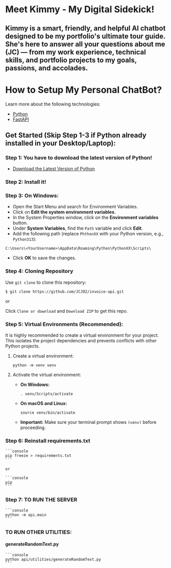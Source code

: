 # Meet Kimmy - My Digital Sidekick!

## Kimmy is a smart, friendly, and helpful AI chatbot designed to be my portfolio's ultimate tour guide. She's here to answer all your questions about me (JC) — from my work experience, technical skills, and portfolio projects to my goals, passions, and accolades.

# How to Setup My Personal ChatBot?

Learn more about the following technologies:
- [Python](https://www.python.org/)
- [FastAPI](https://fastapi.tiangolo.com/)

## Get Started (Skip Step 1-3 if Python already installed in your Desktop/Laptop):
### Step 1: You have to download the latest version of Python!
- [Download the Latest Version of Python](https://www.python.org/downloads/)

### Step 2: Install it!

### Step 3: On Windows:
- Open the Start Menu and search for Environment Variables.
- Click on <strong>Edit the system environment variables</strong>.
- In the System Properties window, click on the <strong>Environment variables</strong> button.
- Under <strong>System Variables</strong>, find the `Path` variable and click <strong>Edit</strong>.
- Add the following path (replace `PhthonXX` with your Python version, e.g., `Python313`):

```console
C:\Users\<YourUsername>\AppData\Roaming\Python\PythonXX\Scripts\
```

- Click <strong>OK</strong> to save the changes.

### Step 4: Cloning Repository
Use `git clone` to clone this repository:

```console
$ git clone https://github.com/JCJ02/invoice-api.git
```

or

Click `Clone or download` and `Download ZIP` to get this repo.

### Step 5: Virtual Environments (Recommended):

It is highly recommended to create a virtual environment for your project. This isolates the project dependencies and prevents conflicts with other Python projects.

1.  Create a virtual environment:

    ```console
    python -m venv venv
    ```

2.  Activate the virtual environment:

    * **On Windows:**

        ```console
        . venv/Scripts/activate
        ```

    * **On macOS and Linux:**

        ```console
        source venv/bin/activate
        ```

    * **Important:** Make sure your terminal prompt shows `(venv)` before proceeding.

### Step 6: Reinstall requirements.txt

    ```console
    pip freeze > requirements.txt
    ```
    
    or

    ```console
    pip 
    ```


### Step 7: TO RUN THE SERVER

    ```console
    python -m api.main
    ```

### TO RUN OTHER UTILITIES:

#### generateRandomText.py

    ```console
    python api/utilities/generateRandomText.py
    ```
